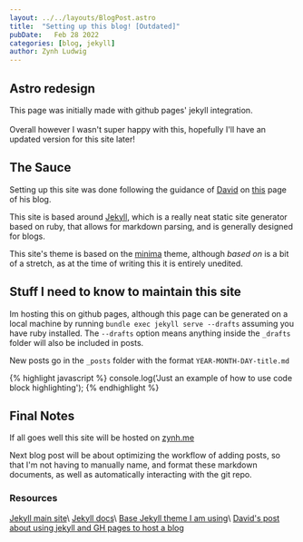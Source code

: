 ```yaml
---
layout: ../../layouts/BlogPost.astro
title:  "Setting up this blog! [Outdated]"
pubDate:   Feb 28 2022
categories: [blog, jekyll]
author: Zynh Ludwig
---
```


## Astro redesign

This page was initially made with github pages' jekyll integration.\
\
Overall however I wasn't super happy with this, hopefully I'll have an updated 
version for this site later!

## The Sauce

Setting up this site was done following the guidance of [David](https://dfederm.com/about/)
on [this](https://dfederm.com/creating-a-blog-using-github-pages/) page of his blog.

This site is based around [Jekyll](https://jekyllrb.com/), which is a really
neat static site generator based on ruby, that allows for markdown parsing,
and is generally designed for blogs.

This site's theme is based on the [minima](https://github.com/jekyll/minima)
theme, although *based on* is a bit of a stretch, as at the time of writing this
it is entirely unedited.

## Stuff I need to know to maintain this site

Im hosting this on github pages, although this page can be generated on a local
machine by running `bundle exec jekyll serve --drafts` assuming you have ruby
installed. The `--drafts` option means anything inside the `_drafts` folder
will also be included in posts.

New posts go in the `_posts` folder with the format `YEAR-MONTH-DAY-title.md`

{% highlight javascript %}
console.log('Just an example of how to use code block highlighting');
{% endhighlight %}


## Final Notes

If all goes well this site will be hosted on [zynh.me](https://zynh.me/)

Next blog post will be about optimizing the workflow of adding posts, so that I'm not
having to manually name, and format these markdown documents, as well as automatically
interacting with the git repo.

### Resources

[Jekyll main site](https://jekyllrb.com/)\\
[Jekyll docs](https://jekyllrb.com/docs/)\\
[Base Jekyll theme I am using](https://github.com/jekyll/minima)\\
[David's post about using jekyll and GH pages to host a blog](https://dfederm.com/creating-a-blog-using-github-pages/)
